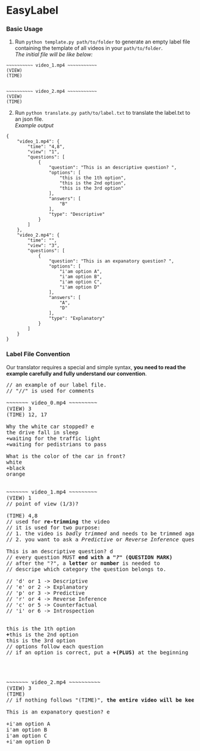 # EasyLabel
### Basic Usage
1. Run `python template.py path/to/folder` to generate an empty label file containing the template of all videos in your `path/to/folder`.      
_The initial file will be like below:_
```
~~~~~~~~~~ video_1.mp4 ~~~~~~~~~~~
(VIEW)
(TIME)


~~~~~~~~~~ video_2.mp4 ~~~~~~~~~~~
(VIEW)
(TIME)

```
2. Run `python translate.py path/to/label.txt` to translate the label.txt to an json file.      
_Example output_
```
{
    "video_1.mp4": {
        "time": "4,8",
        "view": "1",
        "questions": [
            {
                "question": "This is an descriptive question? ",
                "options": [
                    "this is the 1th option",
                    "this is the 2nd option",
                    "this is the 3rd option"
                ],
                "answers": [
                    "B"
                ],
                "type": "Descriptive"
            }
        ]
    },
    "video_2.mp4": {
        "time": "",
        "view": "3",
        "questions": [
            {
                "question": "This is an expanatory question? ",
                "options": [
                    "i'am option A",
                    "i'am option B",
                    "i'am option C",
                    "i'am option D"
                ],
                "answers": [
                    "A",
                    "D"
                ],
                "type": "Explanatory"
            }
        ]
    }
}
```

### Label File Convention
Our translator requires a special and simple syntax, **you need to read the example carefully and fully understand our convention**.  
<pre>
// an example of our label file.
// "//" is used for comments

~~~~~~~ video_0.mp4 ~~~~~~~~~
(VIEW) 3
(TIME) 12, 17

Why the white car stopped? e
the drive fall in sleep
+waiting for the traffic light
+waiting for pedistrians to pass

What is the color of the car in front?
white
+black
orange


~~~~~~~ video_1.mp4 ~~~~~~~~~
(VIEW) 1                        
// point of view (1/3)?

(TIME) 4,8
// used for <b>re-trimming</b> the video 
// it is used for two purpose:
// 1. the video is <i>badly trimmed</i> and needs to be trimmed again
// 2. you want to ask a <i>Predictive</i> or <i>Reverse Inference</i> question

This is an descriptive question? d
// every question MUST <b>end with a <i>"?" </i>(QUESTION MARK)</b>
// after the "?", a <b>letter</b> or <b>number</b> is needed to
// descripe which category the question belongs to.

// 'd' or 1 -> Descriptive
// 'e' or 2 -> Explanatory
// 'p' or 3 -> Predictive
// 'r' or 4 -> Reverse Inference
// 'c' or 5 -> Counterfactual
// 'i' or 6 -> Introspection


this is the 1th option
<b>+</b>this is the 2nd option 
this is the 3rd option
// options follow each question
// if an option is correct, put a <b>+(PLUS)</b> at the beginning




~~~~~~~ video_2.mp4 ~~~~~~~~~~
(VIEW) 3
(TIME)
// if nothing follows "(TIME)", <b>the entire video will be keept</b>

This is an expanatory question? e

+i'am option A
i'am option B
i'am option C
+i'am option D

<pre>
